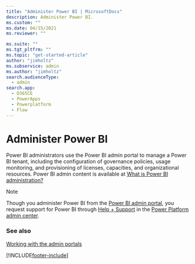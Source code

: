 ```yaml
---
title: "Administer Power BI | MicrosoftDocs"
description: Administer Power BI.
ms.custom: ""
ms.date: 04/15/2021
ms.reviewer: ""

ms.suite: ""
ms.tgt_pltfrm: ""
ms.topic: "get-started-article"
author: "jimholtz"
ms.subservice: admin
ms.author: "jimholtz"
search.audienceType: 
  - admin
search.app:
  - D365CE
  - PowerApps
  - Powerplatform
  - Flow
---
```

# Administer Power BI

Power BI administrators use the Power BI admin portal to manage a Power BI tenant, including the configuration of governance policies, usage monitoring, and provisioning of licenses, capacities, and organizational resources. Power BI admin content is available at [What is Power BI administration?](/power-bi/service-admin-administering-power-bi-in-your-organization)

> [!NOTE]
> Though you administer Power BI from the [Power BI admin portal](https://app.powerbi.com/), you request support for Power BI through [Help + Support](get-help-support.md) in the [Power Platform admin center](https://admin.powerplatform.microsoft.com/).

### See also
[Working with the admin portals](wp-work-with-admin-portals.md)


[!INCLUDE[footer-include](../includes/footer-banner.md)]